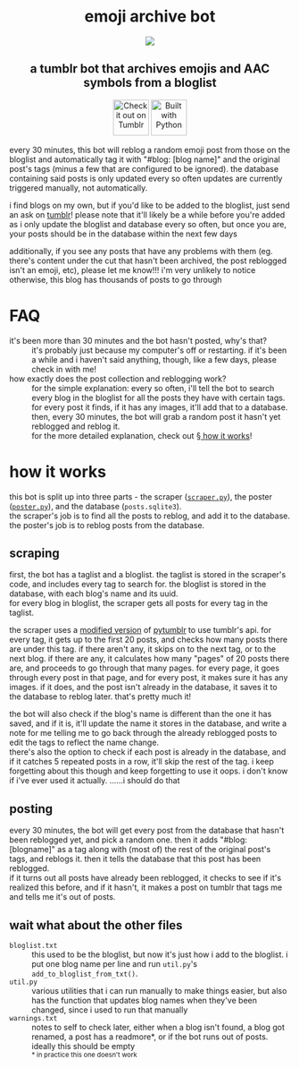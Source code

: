 <h1 align="center">emoji archive bot</h1>
<p align="center"><img src="https://64.media.tumblr.com/b8f595a3430b24734cc20d8ebd4d16dc/a3e8c1512c1f6774-0e/s128x128u_c1/5762af1243928a7d3d00164ccb910254a4803c72.png"></p>
<h2 align="center">a tumblr bot that archives emojis and AAC symbols from a bloglist</h2>
<p align="center">
    <a href="https://tumblr.com/emoji-archive-bot"><img alt="Check it out on Tumblr" src="https://file.garden/aG_3eJVriWyKKSnP/devins-badges/tumblr_it_cozy.svg" height="64"></a>
    <img alt="Built with Python" src="https://badges.penpow.dev/badges/built-with/python/cozy.svg" height="64">
</p>

every 30 minutes, this bot will reblog a random emoji post from those on the bloglist and automatically tag it with "#blog: \[blog name\]" and the original post's tags (minus a few that are configured to be ignored).
the database containing said posts is only updated every so often updates are currently triggered manually, not automatically.

i find blogs on my own, but if you'd like to be added to the bloglist, just send an ask on [tumblr](https://tumblr.com/emoji-archive-bot)!
please note that it'll likely be a while before you're added as i only update the bloglist and database every so often, but once you are, your posts should be in the database within the next few days

additionally, if you see any posts that have any problems with them (eg. there's content under the cut that hasn't been archived, the post reblogged isn't an emoji, etc), please let me know!!!
i'm very unlikely to notice otherwise, this blog has thousands of posts to go through

# FAQ

<dl>
  <dt>
    it's been more than 30 minutes and the bot hasn't posted, why's that?
  </dt>
  <dd>
    it's probably just because my computer's off or restarting. if it's been a while and i haven't said anything, though, like a few days, please check in with me!
  </dd>

  <dt>
    how exactly does the post collection and reblogging work?
  </dt>
  <dd>
    for the simple explanation: every so often, i'll tell the bot to search every blog in the bloglist for all the posts they have with certain tags.
    for every post it finds, if it has any images, it'll add that to a database. then, every 30 minutes, the bot will grab a random post it hasn't yet reblogged and reblog it.<br>
    for the more detailed explanation, check out <a href="#how-it-works">§ how it works</a>!
  </dd>
</dl>

# how it works

this bot is split up into three parts - the scraper ([`scraper.py`](scraper.py)), the poster ([`poster.py`](poster.py)), and the database (`posts.sqlite3`).\
the scraper's job is to find all the posts to reblog, and add it to the database. the poster's job is to reblog posts from the database.

## scraping

first, the bot has a taglist and a bloglist.
the taglist is stored in the scraper's code, and includes every tag to search for.
the bloglist is stored in the database, with each blog's name and its uuid.\
for every blog in bloglist, the scraper gets all posts for every tag in the taglist.

the scraper uses a [modified version](custom_pytumblr.py) of [pytumblr](https://github.com/tumblr/pytumblr) to use tumblr's api.
for every tag, it gets up to the first 20 posts, and checks how many posts there are under this tag. if there aren't any, it skips on to the next tag, or to the next blog.
if there are any, it calculates how many "pages" of 20 posts there are, and proceeds to go through that many pages.
for every page, it goes through every post in that page, and for every post, it makes sure it has any images. if it does, and the post isn't already in the database, it saves it to the database to reblog later.
that's pretty much it!

the bot will also check if the blog's name is different than the one it has saved, and if it is, it'll update the name it stores in the database,
and write a note for me telling me to go back through the already reblogged posts to edit the tags to reflect the name change.\
there's also the option to check if each post is already in the database, and if it catches 5 repeated posts in a row, it'll skip the rest of the tag.
i keep forgetting about this though and keep forgetting to use it oops. i don't know if i've ever used it actually. ......i should do that

## posting

every 30 minutes, the bot will get every post from the database that hasn't been reblogged yet, and pick a random one.
then it adds "#blog: \[blogname\]" as a tag along with (most of) the rest of the original post's tags, and reblogs it.
then it tells the database that this post has been reblogged.\
if it turns out all posts have already been reblogged, it checks to see if it's realized this before, and if it hasn't, it makes a post on tumblr that tags me and tells me it's out of posts.

## wait what about the other files

<dl>
  <dt>
    <code>bloglist.txt</code>
  </dt>
  <dd>
    this used to be the bloglist, but now it's just how i add to the bloglist. i put one blog name per line and run <code>util.py</code>'s <code>add_to_bloglist_from_txt()</code>.
  </dd>

  <dt>
    <code>util.py</code>
  </dt>
  <dd>
    various utilities that i can run manually to make things easier, but also has the function that updates blog names when they've been changed, since i used to run that manually
  </dd>

  <dt>
    <code>warnings.txt</code>
  </dt>
  <dd>
    notes to self to check later, either when a blog isn't found, a blog got renamed, a post has a readmore*, or if the bot runs out of posts. ideally this should be empty<br>
    <sub>* in practice this one doesn't work</sub>
  </dd>
</dl>